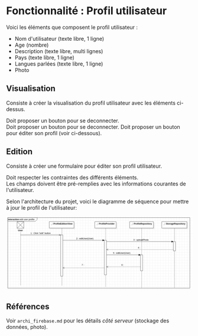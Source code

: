 # Fonctionnalité : Profil utilisateur

Voici les éléments que composent le profil utilisateur :
- Nom d'utilisateur (texte libre, 1 ligne)
- Age (nombre)
- Description (texte libre, multi lignes)
- Pays (texte libre, 1 ligne)
- Langues parlées (texte libre, 1 ligne)
- Photo

## Visualisation

Consiste à créer la visualisation du profil utilisateur avec les éléments ci-dessus.

Doit proposer un bouton pour se deconnecter.  
Doit proposer un bouton pour se deconnecter.
Doit proposer un bouton pour éditer son profil (voir ci-dessous).

## Edition

Consiste à créer une formulaire pour éditer son profil utilisateur.  

Doit respecter les contraintes des différents éléments.  
Les champs doivent être pré-remplies avec les informations courantes de l'utilisateur.

Selon l'architecture du projet, voici le diagramme de séquence pour mettre à jour le profil de l'utilisateur:

![](src/edit_user_profile.png)

## Références

Voir `archi_firebase.md` pour les détails *côté serveur* (stockage des données, photo).
